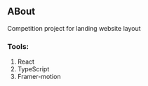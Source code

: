 ## ABout
Competition project for landing website layout

### Tools:
1. React
2. TypeScript
3. Framer-motion
